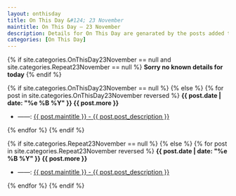 ```yaml
---
layout: onthisday
title: On This Day &#124; 23 November
maintitle: On This Day — 23 November
description: Details for On This Day are genarated by the posts added to the website so the content is subject to changes/updates over time.
categories: [On This Day]
---
```


{% if site.categories.OnThisDay23November == null and site.categories.Repeat23November == null %}
<strong>Sorry no known details for today</strong>
{% endif %}

{% if site.categories.OnThisDay23November == null %}
{% else %}
{% for post in site.categories.OnThisDay23November reversed %}
<strong>{{ post.date | date: "%e %B %Y" }} {{ post.more }}</strong>
<ul>
<li> ——: <a href="{{ post.url }}">{{ post.maintitle }} - {{ post.post_description }}</a></li>
</ul>
{% endfor %}
{% endif %}

{% if site.categories.Repeat23November == null %}
{% else %}
{% for post in site.categories.Repeat23November reversed %}
<strong>{{ post.date | date: "%e %B %Y" }} {{ post.more }}</strong>
<ul>
<li> ——: <a href="{{ post.url }}">{{ post.maintitle }} - {{ post.post_description }}</a></li>
</ul>
{% endfor %}
{% endif %}
